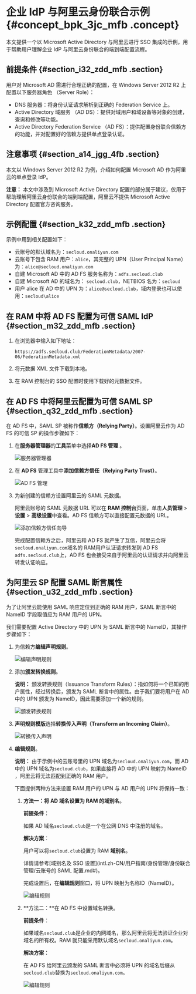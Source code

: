 # 企业 IdP 与阿里云身份联合示例 {#concept_bpk_3jc_mfb .concept}

本文提供一个以 Microsoft Active Directory 与阿里云进行 SSO 集成的示例，用于帮助用户理解企业 IdP 与阿里云身份联合的端到端配置流程。

## 前提条件 {#section_i32_zdd_mfb .section}

用户对 Microsoft AD 需进行合理正确的配置，在 Windows Server 2012 R2 上配置以下服务器角色 （Server Role）：

-   DNS 服务器：将身份认证请求解析到正确的 Federation Service 上。
-   Active Directory 域服务 （AD DS）：提供对域用户和域设备等对象的创建，查询和修改等功能。
-   Active Directory Federation Service （AD FS）：提供配置身份联合信赖方的功能，并对配置好的信赖方提供单点登录认证。

## 注意事项 {#section_a14_jgg_4fb .section}

本文以 Windows Server 2012 R2 为例，介绍如何配置 Microsoft AD 作为阿里云的单点登录 IdP。

**注意：** 本文中涉及到 Microsoft Active Directory 配置的部分属于建议，仅用于帮助理解阿里云身份联合的端到端配置，阿里云不提供 Microsoft Active Directory 配置官方咨询服务。

## 示例配置 {#section_k32_zdd_mfb .section}

示例中用到相关配置如下：

-   云账号的默认域名为：`secloud.onaliyun.com`
-   云账号下包含 RAM 用户：`alice`，其完整的 UPN（User Principal Name）为：`alice@secloud.onaliyun.com`
-   自建 Microsoft AD 中的 AD FS 服务名称为：`adfs.secloud.club`
-   自建 Microsoft AD 的域名为： `secloud.club`，NETBIOS 名为：`secloud`
-   用户 alice 在 AD 中的 UPN 为：`alice@secloud.club`，域内登录也可以使用：`secloud\alice`

## 在 RAM 中将 AD FS 配置为可信 SAML IdP {#section_m32_zdd_mfb .section}

1.  在浏览器中输入如下地址：

    ```
    https://adfs.secloud.club/FederationMetadata/2007-06/FederationMetadata.xml
    ```

2.  将元数据 XML 文件下载到本地。
3.  在 RAM 控制台的 SSO 配置时使用下载好的元数据文件。

## 在 AD FS 中将阿里云配置为可信 SAML SP {#section_q32_zdd_mfb .section}

在 AD FS 中，SAML SP 被称作**信赖方（Relying Party）**。设置阿里云作为 AD FS 的可信 SP 的操作步骤如下：

1.  在**服务器管理器**的**工具**菜单中选择**AD FS 管理** 。

    ![服务器管理器](http://static-aliyun-doc.oss-cn-hangzhou.aliyuncs.com/assets/img/23741/154890247014260_zh-CN.png)

2.  在 **AD FS** 管理工具中**添加信赖方信任（Relying Party Trust）**。

    ![AD FS 管理](http://static-aliyun-doc.oss-cn-hangzhou.aliyuncs.com/assets/img/23741/154890247014261_zh-CN.png)

3.  为新创建的信赖方设置阿里云的 SAML 元数据。

    阿里云账号的 SAML 元数据 URL 可以在 **RAM 控制台**页面，单击**人员管理** \> **设置** \> **高级设置**中查看。AD FS 信赖方可以直接配置元数据的 URL。

    ![添加信赖方信任向导](http://static-aliyun-doc.oss-cn-hangzhou.aliyuncs.com/assets/img/23741/154890247014262_zh-CN.png)

    完成配置信赖方之后，阿里云和 AD FS 就产生了互信，阿里云会将`secloud.onaliyun.com`域名的 RAM用户认证请求转发到 AD FS `adfs.secloud.club`上，AD FS 也会接受来自于阿里云的认证请求并向阿里云转发认证响应。


## 为阿里云 SP 配置 SAML 断言属性 {#section_u32_zdd_mfb .section}

为了让阿里云能使用 SAML 响应定位到正确的 RAM 用户，SAML 断言中的 NameID 字段取值应为 RAM 用户的 UPN。

我们需要配置 Active Directory 中的 UPN 为 SAML 断言中的 NameID，其操作步骤如下：

1.  为信赖方**编辑声明规则**。

    ![编辑声明规则](http://static-aliyun-doc.oss-cn-hangzhou.aliyuncs.com/assets/img/23741/154890247014263_zh-CN.png)

2.  添加**颁发转换规则**。

    **说明：** 颁发转换规则（Issuance Transform Rules）：指如何将一个已知的用户属性，经过转换后，颁发为 SAML 断言中的属性。由于我们要将用户在 AD 中的 UPN 颁发为 NameID，因此需要添加一个新的规则。

    ![颁发转换规则](http://static-aliyun-doc.oss-cn-hangzhou.aliyuncs.com/assets/img/23741/154890247014264_zh-CN.png)

3.  **声明规则模版**选择**转换传入声明（Transform an Incoming Claim）**。

    ![转换传入声明](http://static-aliyun-doc.oss-cn-hangzhou.aliyuncs.com/assets/img/23741/154890247014265_zh-CN.png)

4.  **编辑规则**。

    **说明：** 由于示例中的云账号里的 UPN 域名为`secloud.onaliyun.com`，而 AD 中的 UPN 域名为`secloud.club`，如果直接将 AD 中的 UPN 映射为 NameID ，阿里云将无法匹配到正确的 RAM 用户。

    下面提供两种方法来设置 RAM 用户的 UPN 与 AD 用户的 UPN 将保持一致：

    1.  **方法一：**将 AD 域名设置为 RAM 的**域别名**。

        **前提条件**：

        如果 AD 域名`secloud.club`是一个在公网 DNS 中注册的域名。

        **解决方案**：

        用户可以将`secloud.club`设置为 RAM **域别名**。

        详情请参考[域别名及 SSO 设置](intl.zh-CN/用户指南/身份管理/身份联合管理/云账号的 SAML 配置.md#)。

        完成设置后，在**编辑规则**窗口，将 UPN 映射为名称ID（NameID）。

        ![编辑规则](http://static-aliyun-doc.oss-cn-hangzhou.aliyuncs.com/assets/img/23741/154890247014266_zh-CN.png)

    2.  **方法二：**在 AD FS 中设置域名转换。

        **前提条件**：

        如果域名`secloud.club`是企业的内网域名，那么阿里云将无法验证企业对域名的所有权。RAM 就只能采用默认域名`secloud.onaliyun.com`。

        **解决方案**：

        在 AD FS 给阿里云颁发的 SAML 断言中必须将 UPN 的域名后缀从`secloud.club`替换为`secloud.onaliyun.com`。

        ![编辑规则](http://static-aliyun-doc.oss-cn-hangzhou.aliyuncs.com/assets/img/23741/154890247014267_zh-CN.png)


